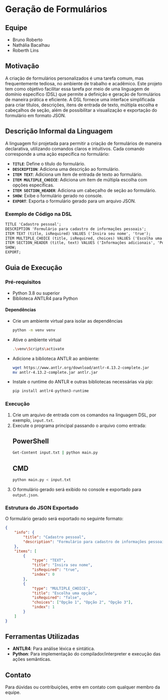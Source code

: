 # Geração de Formulários

## Equipe
- Bruno Roberto
- Nathália Bacalhau
- Roberth Lins

## Motivação
A criação de formulários personalizados é uma tarefa comum, mas frequentemente tediosa, no ambiente de trabalho e acadêmico. Este projeto tem como objetivo facilitar essa tarefa por meio de uma linguagem de domínio específico (DSL) que permite a definição e geração de formulários de maneira prática e eficiente. A DSL fornece uma interface simplificada para criar títulos, descrições, itens de entrada de texto, múltipla escolha e cabeçalhos de seção, além de possibilitar a visualização e exportação do formulário em formato JSON.

## Descrição Informal da Linguagem
A linguagem foi projetada para permitir a criação de formulários de maneira declarativa, utilizando comandos claros e intuitivos. Cada comando corresponde a uma ação específica no formulário:

- **`TITLE`**: Define o título do formulário.
- **`DESCRIPTION`**: Adiciona uma descrição ao formulário.
- **`ITEM TEXT`**: Adiciona um item de entrada de texto ao formulário.
- **`ITEM MULTIPLE_CHOICE`**: Adiciona um item de múltipla escolha com opções específicas.
- **`ITEM SECTION_HEADER`**: Adiciona um cabeçalho de seção ao formulário.
- **`SHOW`**: Exibe o formulário gerado no console.
- **`EXPORT`**: Exporta o formulário gerado para um arquivo JSON.
  
### Exemplo de Código na DSL
```txt
TITLE 'Cadastro pessoal';
DESCRIPTION 'Formulário para cadastro de informações pessoais';
ITEM TEXT (title, isRequired) VALUES ('Insira seu nome', 'true');
ITEM MULTIPLE_CHOICE (title, isRequired, choices) VALUES ('Escolha uma opção', 'false', 'Opção 1', 'Opção 2', 'Opção 3');
ITEM SECTION_HEADER (title, text) VALUES ('Informações adicionais', 'Por favor, leia as instruções');
SHOW;
EXPORT;
```

## Guia de Execução

### Pré-requisitos
- Python 3.8 ou superior
- Biblioteca ANTLR4 para Python

#### Dependências
- Crie um ambiente virtual para isolar as dependências
  ```bash
  python -m venv venv
  ```
- Ative o ambiente virtual
  ```bash
  .\venv\Scripts\activate
  ```
- Adicione a biblioteca ANTLR ao ambiente:
  ```bash
  wget https://www.antlr.org/download/antlr-4.13.2-complete.jar
  mv antlr-4.13.2-complete.jar antlr.jar
  ```
- Instale o runtime do ANTLR e outras bibliotecas necessárias via pip:
  ```bash
  pip install antlr4-python3-runtime
  ```

### Execução
1. Crie um arquivo de entrada com os comandos na linguagem DSL, por exemplo, `input.txt`.
2. Execute o programa principal passando o arquivo como entrada:
   ## PowerShell
   ```bash
   Get-Content input.txt | python main.py
   ```
   ## CMD
   ```bash
   python main.py < input.txt
   ```
3. O formulário gerado será exibido no console e exportado para `output.json`.

### Estrutura do JSON Exportado
O formulário gerado será exportado no seguinte formato:
```json
{
    "info": {
        "title": "Cadastro pessoal",
        "description": "Formulário para cadastro de informações pessoais"
    },
    "items": [
        {
            "type": "TEXT",
            "title": "Insira seu nome",
            "isRequired": "true",
            "index": 0
        },
        {
            "type": "MULTIPLE_CHOICE",
            "title": "Escolha uma opção",
            "isRequired": "false",
            "choices": ["Opção 1", "Opção 2", "Opção 3"],
            "index": 1
        }
    ]
}
```

## Ferramentas Utilizadas
- **ANTLR4**: Para análise léxica e sintática.
- **Python**: Para implementação do compilador/interpreter e execução das ações semânticas.

## Contato
Para dúvidas ou contribuições, entre em contato com qualquer membro da equipe.
